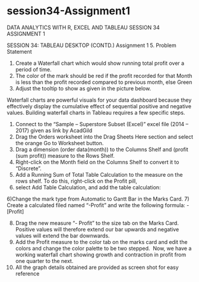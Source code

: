 # session34-Assignment1
DATA ANALYTICS WITH R, EXCEL AND TABLEAU SESSION 34 ASSIGNMENT 1

SESSION 34: TABLEAU DESKTOP (CONTD.)
Assignment 1
5. Problem Statement 
1. Create a Waterfall chart which would show running total profit over a period of time. 
2. The color of the mark should be red if the profit recorded for that Month is less than the profit recorded compared to previous month, else Green 
3. Adjust the tooltip to show as given in the picture below. 



Waterfall charts are powerful visuals for your data dashboard because they effectively display the cumulative effect of 
sequential positive and negative values. Building waterfall charts in Tableau requires a few specific steps. 
1) Connect to the “Sample – Superstore Subset (Excel)” excel file (2014 – 2017) given as link by AcadGild
2) Drag the Orders worksheet into the Drag Sheets Here section and select the orange Go to Worksheet button.
3) Drag a dimension (order data(month)) to the Columns Shelf and (profit (sum profit)) measure to the Rows Shelf. 
4) Right-click on the Month field on the Columns Shelf to convert it to “Discrete”.
5) Add a Running Sum of Total Table Calculation to the measure on the rows shelf. To do this, right-click on the Profit pill, 
6) select Add Table Calculation, and add the table calculation:



6)Change the mark type from Automatic to Gantt Bar in the Marks Card.
7) Create a calculated filed named “-Profit” and write the following formula: -[Profit] 

8) Drag the new measure “- Profit” to the size tab on the Marks Card. Positive values will therefore extend our bar upwards and negative values will extend the bar downwards.
9) Add the Profit measure to the color tab on the marks card and edit the colors and change the color palette to be two stepped.  Now, we
 have a working waterfall chart showing growth and contraction in profit from one quarter to the next.
10) All the graph details obtained are provided as screen shot for easy reference

